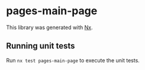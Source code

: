 # pages-main-page

This library was generated with [Nx](https://nx.dev).

## Running unit tests

Run `nx test pages-main-page` to execute the unit tests.
